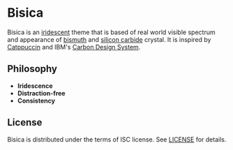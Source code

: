 # Bisica

Bisica is an [iridescent](https://wikipedia.org/wiki/Iridescence) theme
that is based of real world visible spectrum and appearance of
[bismuth](https://en.wikipedia.org/wiki/Bismuth) and
[silicon carbide](https://en.wikipedia.org/wiki/Silicon_carbide) crystal.
It is inspired by [Catppuccin](https://catppuccin.com) and IBM's
[Carbon Design System](https://carbondesignsystem.com/).

## Philosophy

* **Iridescence**
* **Distraction-free**
* **Consistency**

## License

Bisica is distributed under the terms of ISC license.
See [LICENSE](LICENSE) for details.
